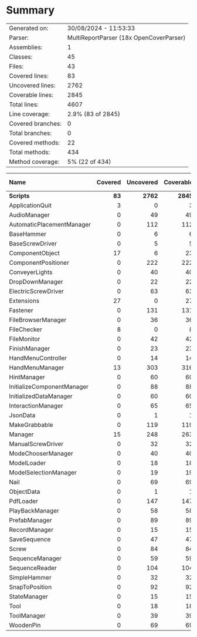 ﻿# Summary
|||
|:---|:---|
| Generated on: | 30/08/2024 - 11:53:33 |
| Parser: | MultiReportParser (18x OpenCoverParser) |
| Assemblies: | 1 |
| Classes: | 45 |
| Files: | 43 |
| Covered lines: | 83 |
| Uncovered lines: | 2762 |
| Coverable lines: | 2845 |
| Total lines: | 4607 |
| Line coverage: | 2.9% (83 of 2845) |
| Covered branches: | 0 |
| Total branches: | 0 |
| Covered methods: | 22 |
| Total methods: | 434 |
| Method coverage: | 5% (22 of 434) |

|**Name**|**Covered**|**Uncovered**|**Coverable**|**Total**|**Line coverage**|**Covered**|**Total**|**Branch coverage**|**Covered**|**Total**|**Method coverage**|
|:---|---:|---:|---:|---:|---:|---:|---:|---:|---:|---:|---:|
|**Scripts**|**83**|**2762**|**2845**|**4846**|**2.9%**|**0**|**0**|****|**22**|**434**|**5%**|
|ApplicationQuit|3|0|3|17|100%|0|0||1|1|100%|
|AudioManager|0|49|49|77|0%|0|0||0|7|0%|
|AutomaticPlacementManager|0|112|112|179|0%|0|0||0|10|0%|
|BaseHammer|0|6|6|16|0%|0|0||0|2|0%|
|BaseScrewDriver|0|5|5|17|0%|0|0||0|4|0%|
|ComponentObject|17|6|23|61|73.9%|0|0||7|9|77.7%|
|ComponentPositioner|0|222|222|319|0%|0|0||0|27|0%|
|ConveyerLights|0|40|40|66|0%|0|0||0|8|0%|
|DropDownManager|0|22|22|41|0%|0|0||0|3|0%|
|ElectricScrewDriver|0|63|63|87|0%|0|0||0|9|0%|
|Extensions|27|0|27|38|100%|0|0||1|1|100%|
|Fastener|0|131|131|210|0%|0|0||0|22|0%|
|FileBrowserManager|0|36|36|81|0%|0|0||0|3|0%|
|FileChecker|8|0|8|19|100%|0|0||1|1|100%|
|FileMonitor|0|42|42|86|0%|0|0||0|9|0%|
|FinishManager|0|23|23|45|0%|0|0||0|5|0%|
|HandMenuController|0|14|14|32|0%|0|0||0|3|0%|
|HandMenuManager|13|303|316|430|4.1%|0|0||7|39|17.9%|
|HintManager|0|60|60|111|0%|0|0||0|8|0%|
|InitializeComponentManager|0|88|88|153|0%|0|0||0|12|0%|
|InitializedDataManager|0|60|60|112|0%|0|0||0|5|0%|
|InteractionManager|0|65|65|100|0%|0|0||0|10|0%|
|JsonData|0|1|1|112|0%|0|0||0|1|0%|
|MakeGrabbable|0|119|119|183|0%|0|0||0|22|0%|
|Manager|15|248|263|363|5.7%|0|0||5|59|8.4%|
|ManualScrewDriver|0|32|32|60|0%|0|0||0|4|0%|
|ModeChooserManager|0|40|40|74|0%|0|0||0|8|0%|
|ModelLoader|0|18|18|39|0%|0|0||0|1|0%|
|ModelSelectionManager|0|19|19|41|0%|0|0||0|5|0%|
|Nail|0|69|69|115|0%|0|0||0|6|0%|
|ObjectData|0|1|1|127|0%|0|0||0|1|0%|
|PdfLoader|0|147|147|182|0%|0|0||0|23|0%|
|PlayBackManager|0|58|58|97|0%|0|0||0|11|0%|
|PrefabManager|0|89|89|129|0%|0|0||0|9|0%|
|RecordManager|0|15|15|33|0%|0|0||0|4|0%|
|SaveSequence|0|47|47|127|0%|0|0||0|8|0%|
|Screw|0|84|84|117|0%|0|0||0|7|0%|
|SequenceManager|0|59|59|104|0%|0|0||0|15|0%|
|SequenceReader|0|104|104|173|0%|0|0||0|8|0%|
|SimpleHammer|0|32|32|62|0%|0|0||0|5|0%|
|SnapToPosition|0|92|92|168|0%|0|0||0|10|0%|
|StateManager|0|15|15|29|0%|0|0||0|6|0%|
|Tool|0|18|18|28|0%|0|0||0|4|0%|
|ToolManager|0|39|39|71|0%|0|0||0|13|0%|
|WoodenPin|0|69|69|115|0%|0|0||0|6|0%|
